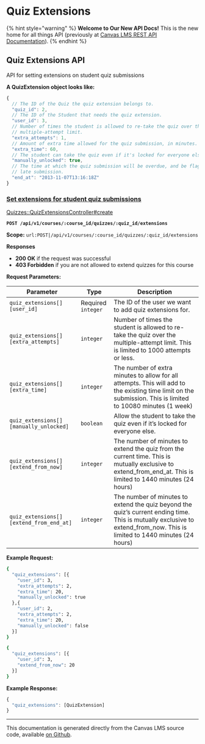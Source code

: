 # Quiz Extensions

{% hint style="warning" %}
**Welcome to Our New API Docs!** This is the new home for all things API (previously at [Canvas LMS REST API Documentation](https://api.instructure.com)).
{% endhint %}

## Quiz Extensions API

API for setting extensions on student quiz submissions

**A QuizExtension object looks like:**

```js
{
  // The ID of the Quiz the quiz extension belongs to.
  "quiz_id": 2,
  // The ID of the Student that needs the quiz extension.
  "user_id": 3,
  // Number of times the student is allowed to re-take the quiz over the
  // multiple-attempt limit.
  "extra_attempts": 1,
  // Amount of extra time allowed for the quiz submission, in minutes.
  "extra_time": 60,
  // The student can take the quiz even if it's locked for everyone else
  "manually_unlocked": true,
  // The time at which the quiz submission will be overdue, and be flagged as a
  // late submission.
  "end_at": "2013-11-07T13:16:18Z"
}
```

### [Set extensions for student quiz submissions](#method.quizzes/quiz_extensions.create) <a href="#method.quizzes-quiz_extensions.create" id="method.quizzes-quiz_extensions.create"></a>

[Quizzes::QuizExtensionsController#create](https://github.com/instructure/canvas-lms/blob/master/app/controllers/quizzes/quiz_extensions_controller.rb)

**`POST /api/v1/courses/:course_id/quizzes/:quiz_id/extensions`**

**Scope:** `url:POST|/api/v1/courses/:course_id/quizzes/:quiz_id/extensions`

**Responses**

* **200 OK** if the request was successful
* **403 Forbidden** if you are not allowed to extend quizzes for this course

**Request Parameters:**

| Parameter                               | Type               | Description                                                                                                                                                                 |
| --------------------------------------- | ------------------ | --------------------------------------------------------------------------------------------------------------------------------------------------------------------------- |
| `quiz_extensions[][user_id]`            | Required `integer` | The ID of the user we want to add quiz extensions for.                                                                                                                      |
| `quiz_extensions[][extra_attempts]`     | `integer`          | Number of times the student is allowed to re-take the quiz over the multiple-attempt limit. This is limited to 1000 attempts or less.                                       |
| `quiz_extensions[][extra_time]`         | `integer`          | The number of extra minutes to allow for all attempts. This will add to the existing time limit on the submission. This is limited to 10080 minutes (1 week)                |
| `quiz_extensions[][manually_unlocked]`  | `boolean`          | Allow the student to take the quiz even if it’s locked for everyone else.                                                                                                   |
| `quiz_extensions[][extend_from_now]`    | `integer`          | The number of minutes to extend the quiz from the current time. This is mutually exclusive to extend\_from\_end\_at. This is limited to 1440 minutes (24 hours)             |
| `quiz_extensions[][extend_from_end_at]` | `integer`          | The number of minutes to extend the quiz beyond the quiz’s current ending time. This is mutually exclusive to extend\_from\_now. This is limited to 1440 minutes (24 hours) |

**Example Request:**

```bash
{
  "quiz_extensions": [{
    "user_id": 3,
    "extra_attempts": 2,
    "extra_time": 20,
    "manually_unlocked": true
  },{
    "user_id": 2,
    "extra_attempts": 2,
    "extra_time": 20,
    "manually_unlocked": false
  }]
}
```

```bash
{
  "quiz_extensions": [{
    "user_id": 3,
    "extend_from_now": 20
  }]
}
```

**Example Response:**

```js
{
  "quiz_extensions": [QuizExtension]
}
```

***

This documentation is generated directly from the Canvas LMS source code, available [on Github](https://github.com/instructure/canvas-lms).
